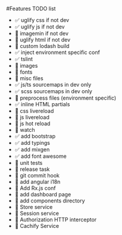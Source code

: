 #Features TODO list
* :white_check_mark: uglify css if not dev
* :white_check_mark: uglify js if not dev
* :red_circle: imagemin if not dev
* :red_circle: uglify html if not dev
* :red_circle: custom lodash build
* :white_check_mark: inject environment specific conf
* :white_check_mark: tslint
* :red_circle: images
* :red_circle: fonts
* :red_circle: misc files
* :white_check_mark: js/ts sourcemaps in dev only
* :white_check_mark: scss sourcemaps in dev only
* :red_circle: preprocess files (environment specific)
* :white_check_mark: inline HTML partials
* :red_circle: css livereload
* :red_circle: js livereload
* :red_circle: js hot reload
* :red_circle: watch
* :white_check_mark: add bootstrap
* :white_check_mark: add typings
* :white_check_mark: add mixgen
* :white_check_mark: add font awesome
* :red_circle: unit tests
* :red_circle: release task 
* :red_circle: git commit hook
* :red_circle: add angular i18n
* :red_circle: Add Rx.js conf
* :red_circle: add dashboard page
* :red_circle: add components directory
* :red_circle: Store service
* :red_circle: Session service
* :red_circle: Authorization HTTP interceptor 
* :red_circle: Cachify Service
